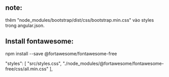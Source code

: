## note: 
thêm  "node_modules/bootstrap/dist/css/bootstrap.min.css" vào styles trong angular.json.

## Install fontawesome:

npm install --save @fortawesome/fontawesome-free

"styles": [
"src/styles.css",
"./node_modules/@fortawesome/fontawesome-free/css/all.min.css"
],



